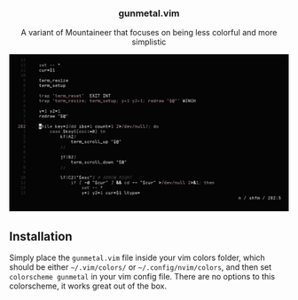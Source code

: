 <h3 align="center">gunmetal.vim</h3>
<p align="center">A variant of Mountaineer that focuses on being less colorful and more simplistic</p>

![img](scrots/what.png)

## Installation

Simply place the `gunmetal.vim` file inside your vim colors folder, which should be either `~/.vim/colors/` or `~/.config/nvim/colors`, and then set `colorscheme gunmetal` in your vim config file. There are no options to this colorscheme, it works great out of the box.

